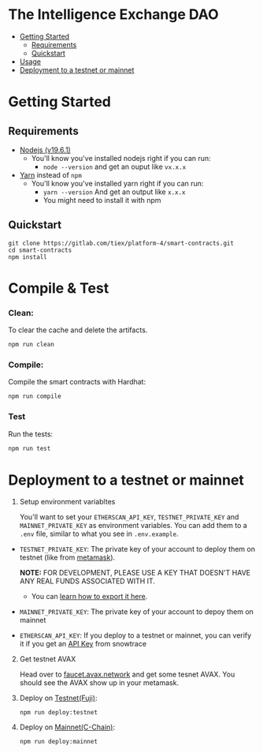 # The Intelligence Exchange DAO

- [Getting Started](#getting-started)
  - [Requirements](#requirements)
  - [Quickstart](#quickstart)
- [Usage](#usage)
- [Deployment to a testnet or mainnet](#deployment-to-a-testnet-or-mainnet)


# Getting Started

## Requirements

- [Nodejs (v19.6.1)](https://nodejs.org/en/)
  - You'll know you've installed nodejs right if you can run:
    - `node --version` and get an ouput like `vx.x.x`
- [Yarn](https://classic.yarnpkg.com/lang/en/docs/install/) instead of `npm`
  - You'll know you've installed yarn right if you can run:
    - `yarn --version` And get an output like `x.x.x`
    - You might need to install it with npm

## Quickstart

```
git clone https://gitlab.com/tiex/platform-4/smart-contracts.git
cd smart-contracts
npm install
```

# Compile & Test

### Clean:
To clear the cache and delete the artifacts.
```sh
npm run clean
```


### Compile:

Compile the smart contracts with Hardhat:

```sh
npm run compile
```

### Test

Run the tests:

```sh
npm run test
```


# Deployment to a testnet or mainnet

1. Setup environment variabltes

    You'll want to set your `ETHERSCAN_API_KEY`, `TESTNET_PRIVATE_KEY` and `MAINNET_PRIVATE_KEY` as environment variables. You can add them to a `.env` file, similar to what you see in `.env.example`.

- `TESTNET_PRIVATE_KEY`: The private key of your account to deploy them on testnet   (like from [metamask](https://metamask.io/)). 

    **NOTE:** FOR DEVELOPMENT, PLEASE USE A KEY THAT DOESN'T HAVE ANY REAL FUNDS ASSOCIATED WITH IT.
  - You can [learn how to export it here](https://metamask.zendesk.com/hc/en-us/articles/360015289632-How-to-Export-an-Account-Private-Key).
- `MAINNET_PRIVATE_KEY`: The private key of your account to depoy them on mainnet

- `ETHERSCAN_API_KEY`: If you deploy to a testnet or mainnet, you can verify it if you get an [API Key](https://snowtrace.io/myapikey) from snowtrace

2. Get testnet AVAX

    Head over to [faucet.avax.network](https://faucet.avax.network/) and get some tesnet AVAX. You should see the AVAX show up in your metamask.

3. Deploy on [Testnet(Fuji)](https://testnet.snowtrace.io/):

    ```
    npm run deploy:testnet
    ```

4. Deploy on [Mainnet(C-Chain)](https://snowtrace.io/):

    ```
    npm run deploy:mainnet
    ```

